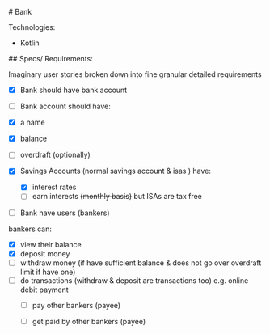 # Bank

Technologies:

- Kotlin

## Specs/ Requirements:

Imaginary user stories broken down into fine granular detailed requirements

- [x] Bank should have bank account

- [ ] Bank account should have:
 - [x] a name
 - [x] balance
 - [ ] overdraft (optionally)

- [x] Savings Accounts (normal savings account & isas ) have:
    - [x] interest rates
    - [ ] earn interests ~~(monthly basis)~~ but ISAs are tax free

- [ ] Bank have users (bankers)

bankers can:
 - [x] view their balance
 - [x] deposit money
 - [ ] withdraw money (if have sufficient balance & does not go over overdraft limit if have one)
 - [ ] do transactions (withdraw & deposit are transactions too) e.g. online debit payment
    - [ ] pay other bankers (payee)
    - [ ] get paid by other bankers (payee)



